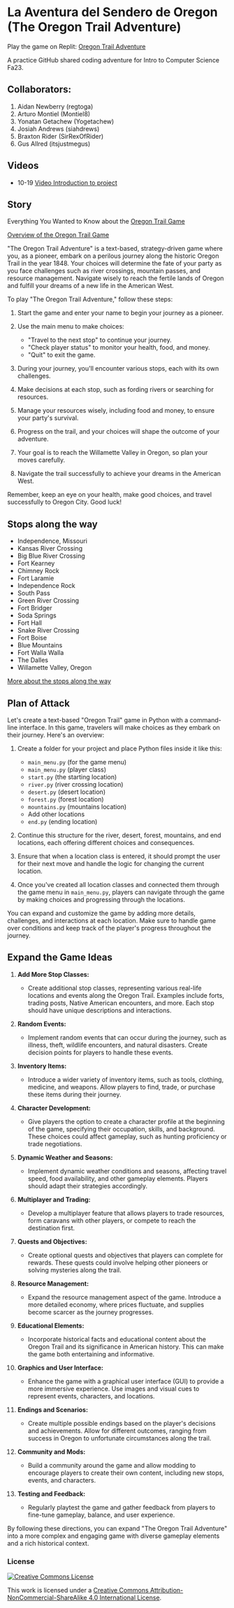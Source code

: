 # La Aventura del Sendero de Oregon (The Oregon Trail Adventure)

Play the game on Replit: [Oregon Trail Adventure](https://replit.com/@itinstructor/OregonTrailAdventure)

A practice GitHub shared coding adventure for Intro to Computer Science Fa23.

## Collaborators:
1. Aidan Newberry (regtoga)
2. Arturo Montiel (Montiel8)
3. Yonatan Getachew (Yogetachew)
4. Josiah Andrews (siahdrews)
5. Braxton Rider (SirRexOfRider)
6. Gus Allred (itsjustmegus)

## Videos

- 10-19 [Video Introduction to project](https://youtu.be/cdG8KzpBkvA)

## Story

Everything You Wanted to Know about the [Oregon Trail Game](https://www.died-of-dysentery.com/index.html)

[Overview of the Oregon Trail Game](https://www.died-of-dysentery.com/oregon-trail.html)

"The Oregon Trail Adventure" is a text-based, strategy-driven game where you, as a pioneer, embark on a perilous journey along the historic Oregon Trail in the year 1848. Your choices will determine the fate of your party as you face challenges such as river crossings, mountain passes, and resource management. Navigate wisely to reach the fertile lands of Oregon and fulfill your dreams of a new life in the American West.

To play "The Oregon Trail Adventure," follow these steps:

1. Start the game and enter your name to begin your journey as a pioneer.

2. Use the main menu to make choices:
   - "Travel to the next stop" to continue your journey.
   - "Check player status" to monitor your health, food, and money.
   - "Quit" to exit the game.

3. During your journey, you'll encounter various stops, each with its own challenges.

4. Make decisions at each stop, such as fording rivers or searching for resources.

5. Manage your resources wisely, including food and money, to ensure your party's survival.

6. Progress on the trail, and your choices will shape the outcome of your adventure.

7. Your goal is to reach the Willamette Valley in Oregon, so plan your moves carefully.

8. Navigate the trail successfully to achieve your dreams in the American West.

Remember, keep an eye on your health, make good choices, and travel successfully to Oregon City. Good luck!

## Stops along the way

- Independence, Missouri
- Kansas River Crossing
- Big Blue River Crossing
- Fort Kearney
- Chimney Rock
- Fort Laramie
- Independence Rock
- South Pass
- Green River Crossing
- Fort Bridger
- Soda Springs
- Fort Hall
- Snake River Crossing
- Fort Boise
- Blue Mountains
- Fort Walla Walla
- The Dalles
- Willamette Valley, Oregon

[More about the stops along the way](https://www.philipbouchard.com/oregon-trail/real-geography.html)

## Plan of Attack
Let's create a text-based "Oregon Trail" game in Python with a command-line interface. In this game, travelers will make choices as they embark on their journey. Here's an overview:

1. Create a folder for your project and place Python files inside it like this:

   - `main_menu.py` (for the game menu)
   - `main_menu.py` (player class)
   - `start.py` (the starting location)
   - `river.py` (river crossing location)
   - `desert.py` (desert location)
   - `forest.py` (forest location)
   - `mountains.py` (mountains location)
   - Add other locations
   - `end.py` (ending location)

3. Continue this structure for the river, desert, forest, mountains, and end locations, each offering different choices and consequences.

4. Ensure that when a location class is entered, it should prompt the user for their next move and handle the logic for changing the current location.

5. Once you've created all location classes and connected them through the game menu in `main_menu.py`, players can navigate through the game by making choices and progressing through the locations.

You can expand and customize the game by adding more details, challenges, and interactions at each location. Make sure to handle game over conditions and keep track of the player's progress throughout the journey.

## Expand the Game Ideas

1. **Add More Stop Classes:**
   - Create additional stop classes, representing various real-life locations and events along the Oregon Trail. Examples include forts, trading posts, Native American encounters, and more. Each stop should have unique descriptions and interactions.

2. **Random Events:**
   - Implement random events that can occur during the journey, such as illness, theft, wildlife encounters, and natural disasters. Create decision points for players to handle these events.

3. **Inventory Items:**
   - Introduce a wider variety of inventory items, such as tools, clothing, medicine, and weapons. Allow players to find, trade, or purchase these items during their journey.

4. **Character Development:**
   - Give players the option to create a character profile at the beginning of the game, specifying their occupation, skills, and background. These choices could affect gameplay, such as hunting proficiency or trade negotiations.

5. **Dynamic Weather and Seasons:**
   - Implement dynamic weather conditions and seasons, affecting travel speed, food availability, and other gameplay elements. Players should adapt their strategies accordingly.

6. **Multiplayer and Trading:**
   - Develop a multiplayer feature that allows players to trade resources, form caravans with other players, or compete to reach the destination first.

7. **Quests and Objectives:**
   - Create optional quests and objectives that players can complete for rewards. These quests could involve helping other pioneers or solving mysteries along the trail.

8. **Resource Management:**
   - Expand the resource management aspect of the game. Introduce a more detailed economy, where prices fluctuate, and supplies become scarcer as the journey progresses.

9. **Educational Elements:**
   - Incorporate historical facts and educational content about the Oregon Trail and its significance in American history. This can make the game both entertaining and informative.

10. **Graphics and User Interface:**
    - Enhance the game with a graphical user interface (GUI) to provide a more immersive experience. Use images and visual cues to represent events, characters, and locations.

11. **Endings and Scenarios:**
    - Create multiple possible endings based on the player's decisions and achievements. Allow for different outcomes, ranging from success in Oregon to unfortunate circumstances along the trail.

12. **Community and Mods:**
    - Build a community around the game and allow modding to encourage players to create their own content, including new stops, events, and characters.

13. **Testing and Feedback:**
    - Regularly playtest the game and gather feedback from players to fine-tune gameplay, balance, and user experience.

By following these directions, you can expand "The Oregon Trail Adventure" into a more complex and engaging game with diverse gameplay elements and a rich historical context.

### License

<a rel="license" href="http://creativecommons.org/licenses/by-nc-sa/4.0/"><img alt="Creative Commons License" style="border-width:0" src="https://i.creativecommons.org/l/by-nc-sa/4.0/88x31.png" /></a><br />

This work is licensed under a [Creative Commons Attribution-NonCommercial-ShareAlike 4.0 International License](http://creativecommons.org/licenses/by-nc-sa/4.0/)</a>.